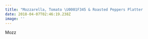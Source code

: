 ```yaml
---
title: "Mozzarella, Tomato \U0001F345 & Roasted Peppers Platter                  $60"
date: 2018-04-07T02:46:19.238Z
image: ''
---
```

Mozz
